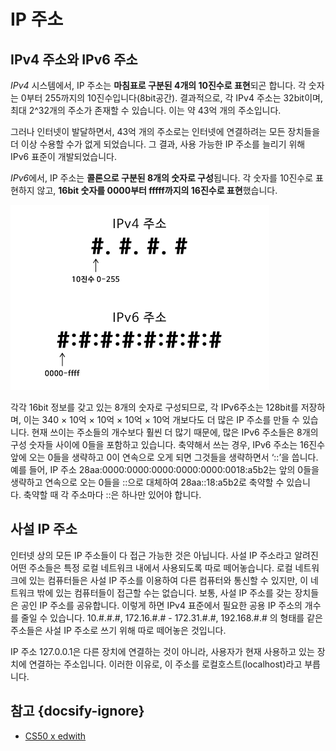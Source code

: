 # IP 주소

## IPv4 주소와 IPv6 주소

*IPv4* 시스템에서, IP 주소는 **마침표로 구분된 4개의 10진수로 표현**되곤 합니다. 각 숫자는 0부터 255까지의 10진수입니다(8bit공간). 결과적으로, 각 IPv4 주소는 32bit이며, 최대 2^32개의 주소가 존재할 수 있습니다. 이는 약 43억 개의 주소입니다.

그러나 인터넷이 발달하면서, 43억 개의 주소로는 인터넷에 연결하려는 모든 장치들을 더 이상 수용할 수가 없게 되었습니다. 그 결과, 사용 가능한 IP 주소를 늘리기 위해 IPv6 표준이 개발되었습니다.

*IPv6*에서, IP 주소는 **콜론으로 구분된 8개의 숫자로 구성**됩니다. 각 숫자를 10진수로 표현하지 않고, **16bit 숫자를 0000부터 fffff까지의 16진수로 표현**했습니다.

![IPv4와 IPv6](./assets/ipv4-and-ipv6.png)

각각 16bit 정보를 갖고 있는 8개의 숫자로 구성되므로, 각 IPv6주소는 128bit를 저장하며, 이는 340 × 10억 × 10억 × 10억 × 10억 개보다도 더 많은 IP 주소를 만들 수 있습니다. 현재 쓰이는 주소들의 개수보다 훨씬 더 많기 때문에, 많은 IPv6 주소들은 8개의 구성 숫자들 사이에 0들을 포함하고 있습니다. 축약해서 쓰는 경우, IPv6 주소는 16진수 앞에 오는 0들을 생략하고 0이 연속으로 오게 되면 그것들을 생략하면서 ‘::’을 씁니다. 예를 들어, IP 주소 28aa:0000:0000:0000:0000:0000:0018:a5b2는 앞의 0들을 생략하고 연속으로 오는 0들을 ::으로 대체하여 28aa::18:a5b2로 축약할 수 있습니다. 축약할 때 각 주소마다 ::은 하나만 있어야 합니다.

## 사설 IP 주소

인터넷 상의 모든 IP 주소들이 다 접근 가능한 것은 아닙니다. 사설 IP 주소라고 알려진 어떤 주소들은 특정 로컬 네트워크 내에서 사용되도록 따로 떼어놓습니다. 로컬 네트워크에 있는 컴퓨터들은 사설 IP 주소를 이용하여 다른 컴퓨터와 통신할 수 있지만, 이 네트워크 밖에 있는 컴퓨터들이 접근할 수는 없습니다. 보통, 사설 IP 주소를 갖는 장치들은 공인 IP 주소를 공유합니다. 이렇게 하면 IPv4 표준에서 필요한 공용 IP 주소의 개수를 줄일 수 있습니다. 10.#.#.#, 172.16.#.# - 172.31.#.#, 192.168.#.# 의 형태를 같은 주소들은 사설 IP 주소로 쓰기 위해 따로 떼어놓은 것입니다.

IP 주소 127.0.0.1은 다른 장치에 연결하는 것이 아니라, 사용자가 현재 사용하고 있는 장치에 연결하는 주소입니다. 이러한 이유로, 이 주소를 로컬호스트(localhost)라고 부릅니다.

## 참고 {docsify-ignore}

* [CS50 x edwith](https://www.edwith.org/cs50/lecture/22871/)
